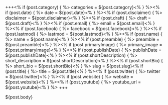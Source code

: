 +++<% if (post.category) { %>
categories = ${post.category}<% } %><% if (post.date) { %>
date = ${post.date}<% } %><% if (post.disclaimer) { %>
disclaimer = ${post.disclaimer}<% } %><% if (post.draft) { %>
draft = ${post.draft}<% } %><% if (post.email) { %>
email = ${post.email}<% } %><% if (post.facebook) { %>
facebook = ${post.facebook}<% } %><% if (post.lastmod) { %>
lastmod = ${post.lastmod}<% } %><% if (post.name) { %>
name = ${post.name}<% } %><% if (post.preamble) { %>
preamble = ${post.preamble}<% } %><% if (post.primaryImage) { %>
primary_image = ${post.primaryImage}<% } %><% if (post.publishDate) { %>
publishDate = ${post.publishDate}<% } %><% if (post.shortDescription) { %>
short_description = ${post.shortDescription}<% } %><% if (post.shortBio) { %>
short_bio = ${post.shortBio}<% } %>
slug = ${post.slug}<% if (post.title) { %>
title = ${post.title}<% } %><% if (post.twitter) { %>
twitter = ${post.twitter}<% } %><% if (post.website) { %>
website = ${post.website}<% } %><% if (post.youtube) { %>
youtube_url = ${post.youtube}<% } %>
+++

${post.body}
